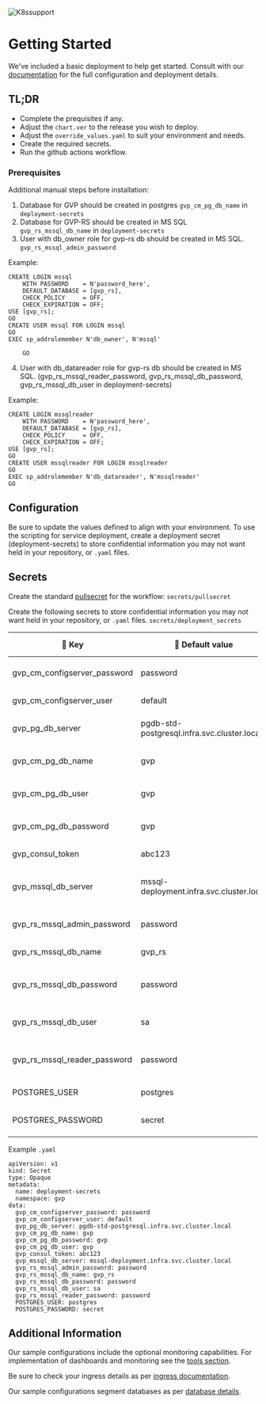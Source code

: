 ![K8ssupport](https://badgen.net/badge/supported%20K8s%20release/1.22/cyan)
# Getting Started
We've included a basic deployment to help get started.
Consult with our [documentation](https://all.docs.genesys.com/GVP/Current/GVPPEGuide/Overview) for the full configuration and deployment details.

## TL;DR
- Complete the prequisites if any.
- Adjust the `chart.ver` to the release you wish to deploy.
- Adjust the `override_values.yaml` to suit your environment and needs.
- Create the required secrets.
- Run the github actions workflow.


### Prerequisites

Additional manual steps before installation:


1. Database for GVP should be created in postgres `gvp_cm_pg_db_name` in `deployment-secrets`
2. Database for GVP-RS should be created in MS SQL `gvp_rs_mssql_db_name` in `deployment-secrets`
3. User with db_owner role for gvp-rs db should be created in MS SQL. `gvp_rs_mssql_admin_password` 
   
Example:
```
CREATE LOGIN mssql 
    WITH PASSWORD    = N'password_here',
    DEFAULT_DATABASE = [gvp_rs],
    CHECK_POLICY     = OFF,
    CHECK_EXPIRATION = OFF;
USE [gvp_rs];
GO
CREATE USER mssql FOR LOGIN mssql
GO
EXEC sp_addrolemember N'db_owner', N'mssql'

    GO
```
4. User with db_datareader role for gvp-rs db should be created in MS SQL. (gvp_rs_mssql_reader_password, gvp_rs_mssql_db_password, gvp_rs_mssql_db_user in deployment-secrets)

Example:
```
CREATE LOGIN mssqlreader 
    WITH PASSWORD    = N'password_here',
    DEFAULT_DATABASE = [gvp_rs],
    CHECK_POLICY     = OFF,
    CHECK_EXPIRATION = OFF;
USE [gvp_rs];
GO
CREATE USER mssqlreader FOR LOGIN mssqlreader
GO
EXEC sp_addrolemember N'db_datareader', N'mssqlreader'
GO
```



## Configuration

Be sure to update the values defined to align with your environment.
To use the scripting for service deployment, create a deployment secret (deployment-secrets) to store confidential information you may not want held in your repository, or `.yaml` files. 


## Secrets 
Create the standard [pullsecret](../#-considerations) for the workflow: 
`secrets/pullsecret`

Create the following secrets to store confidential information you may not want held in your repository, or `.yaml` files. 
`secrets/deployment_secrets`

|:key: Key|:memo: Default value|:book: Description
|-|-|-
gvp_cm_configserver_password|password|password for GVP configserver
gvp_cm_configserver_user|default|user for GVP configserver
gvp_pg_db_server|pgdb-std-postgresql.infra.svc.cluster.local|Postgres GVP DB address
gvp_cm_pg_db_name|gvp|Postgres GVP DB name
gvp_cm_pg_db_user|gvp|Postgres GVP DB user
gvp_cm_pg_db_password|gvp|Postgres GVP DB password
gvp_consul_token|abc123|Consul API token
gvp_mssql_db_server|mssql-deployment.infra.svc.cluster.local|MSSQL GVP reporting server DB address
gvp_rs_mssql_admin_password|password|MSSQL GVP RS admin password
gvp_rs_mssql_db_name|gvp_rs|MSSQL GVP RS DB name
gvp_rs_mssql_db_password|password|MSSQL GVP RS DB admin password
gvp_rs_mssql_db_user|sa|MSSQL GVP RS DB admin user
gvp_rs_mssql_reader_password|password|MSSQL GVP RS DB reader user password
POSTGRES_USER|postgres|Postgres admin user
POSTGRES_PASSWORD|secret|Postgres admin password

Example `.yaml`

```
apiVersion: v1
kind: Secret
type: Opaque
metadata:
  name: deployment-secrets
  namespace: gvp
data:
  gvp_cm_configserver_password: password
  gvp_cm_configserver_user: default
  gvp_pg_db_server: pgdb-std-postgresql.infra.svc.cluster.local
  gvp_cm_pg_db_name: gvp
  gvp_cm_pg_db_password: gvp
  gvp_cm_pg_db_user: gvp
  gvp_consul_token: abc123
  gvp_mssql_db_server: mssql-deployment.infra.svc.cluster.local
  gvp_rs_mssql_admin_password: password
  gvp_rs_mssql_db_name: gvp_rs
  gvp_rs_mssql_db_password: password
  gvp_rs_mssql_db_user: sa
  gvp_rs_mssql_reader_password: password
  POSTGRES_USER: postgres
  POSTGRES_PASSWORD: secret
```
## Additional Information

Our sample configurations include the optional monitoring capabilities. For implementation of dashboards and monitoring see the [tools section](/tools).

Be sure to check your ingress details as per [ingress documentation](/doc/ingress.md).

Our sample configurations segment databases as per [database details](/doc/DATABASE.md).